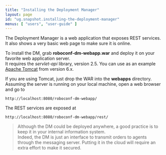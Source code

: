 ```yaml
---
title: "Installing the Deployment Manager"
layout: page
id: "ug.snapshot.installing-the-deployment-manager"
menus: [ "users", "user-guide" ]
---
```


The Deployment Manager is a web application that exposes REST services.  
It also shows a very basic web page to make sure it is online.

To install the DM, grab **roboconf-dm-webapp.war** and deploy it on your favorite web application server.  
It requires the *servlet-api* library, version 2.5. You can use as an example [Apache Tomcat](https://tomcat.apache.org/whichversion.html)
from version 6.x.

If you are using Tomcat, just drop the WAR into the **webapps** directory.  
Assuming the server is running on your local machine, open a web browser 
and go to 

	http://localhost:8080/roboconf-dm-webapp/

The REST services are exposed at

	http://localhost:8080/roboconf-dm-webapp/rest/

> Although the DM could be deployed anywhere, a good practice is to keep it in your internal information system.  
> Indeed, the DM is just an interface to transmit orders to agents through the messaging server. Putting it in
> the cloud will require an extra effort to make it secured.